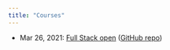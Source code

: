 ```yaml
---
title: "Courses"
---
```


- Mar 26, 2021: [Full Stack open](https://nmmarzano.github.io/courses/2021/03/26/fullstackopen.html) ([GitHub repo](https://github.com/nmmarzano/fullstack-open))
